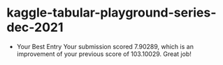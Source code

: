 # kaggle-tabular-playground-series-dec-2021

- Your Best Entry
  Your submission scored 7.90289, which is an improvement of your previous score of 103.10029. Great job!